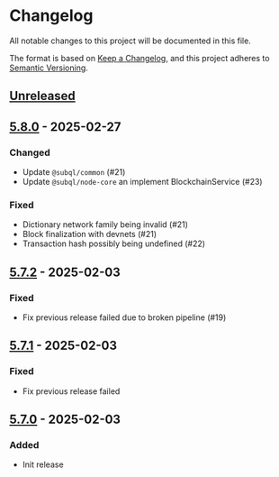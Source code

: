 # Changelog
All notable changes to this project will be documented in this file.

The format is based on [Keep a Changelog](https://keepachangelog.com/en/1.0.0/),
and this project adheres to [Semantic Versioning](https://semver.org/spec/v2.0.0.html).

## [Unreleased]

## [5.8.0] - 2025-02-27
### Changed
- Update `@subql/common` (#21)
- Update `@subql/node-core` an implement BlockchainService (#23)

### Fixed
- Dictionary network family being invalid (#21)
- Block finalization with devnets (#21)
- Transaction hash possibly being undefined (#22)

## [5.7.2] - 2025-02-03
### Fixed
- Fix previous release failed due to broken pipeline (#19)

## [5.7.1] - 2025-02-03
### Fixed
- Fix previous release failed

## [5.7.0] - 2025-02-03
### Added
- Init release

[Unreleased]: https://github.com/subquery/subql-starknet/compare/node-starknet/5.8.0...HEAD
[5.8.0]: https://github.com/subquery/subql-starknet/compare/node-starknet/5.7.2...node-starknet/5.8.0
[5.7.2]: https://github.com/subquery/subql-starknet/compare/node-starknet/5.7.1...node-starknet/5.7.2
[5.7.1]: https://github.com/subquery/subql-starknet/compare/node-starknet/5.7.0...node-starknet/5.7.1
[5.7.0]: https://github.com/subquery/subql-starknet/releases/tag/node-starknet/5.7.0
